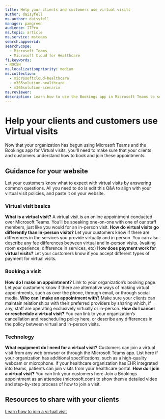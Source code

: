 ```yaml
---
title: Help your clients and customers use virtual visits
author: daisyfell
ms.author: daisyfell
manager: pamgreen
audience: ITPro
ms.topic: article 
ms.service: msteams 
search.appverid: 
searchScope:
  - Microsoft Teams
  - Microsoft Cloud for Healthcare
f1.keywords:
- NOCSH
ms.localizationpriority: medium
ms.collection: 
  - microsoftcloud-healthcare
  - m365solution-healthcare
  - m365solution-scenario
ms.reviewer: 
description: Learn how to use the Bookings app in Microsoft Teams to schedule, manage, and conduct virtual visits. 
---
```


# Help your clients and customers use Virtual visits

Now that your organization has begun using Microsoft Teams and the Bookings app for Virtual visits, you'll need to make sure that your clients and customers understand how to book and join these appointments.

## Guidance for your website

Let your customers know what to expect with virtual visits by answering common questions. All you need to do is edit this Q&A to align with your virtual visit policies, and paste it on your website.

### Virtual visit basics

**What is a virtual visit?**
A virtual visit is an online appointment conducted over Microsoft Teams. You’ll be speaking one-on-one with one of our staff members, just like you would for an in-person visit.
**How do virtual visits go differently than in-person visits?**
Let your customers know if there are differences in the services you provide virtually and in person. You can also describe any fee differences between virtual and in-person visits. (waiting room experience, difference in services, etc)
**How does payment work for virtual visits?**
Let your customers know if you accept different types of payment for virtual visits.

### Booking a visit

**How do I make an appointment?**
Link to your organization’s booking page. Let your customers know if there are alternative ways of making virtual appointments, such as over the phone, through email, or through social media.
**Who can I make an appointment with?**
Make sure your clients can maintain relationships with their preferred providers by sharing which, if any, staff are operating exclusively virtually or in-person.
**How do I cancel or reschedule a virtual visit?**
You can link to your organization’s cancellation and rescheduling policy here, or describe any differences in the policy between virtual and in-person visits.

### Technology

**What equipment do I need for a virtual visit?**
Customers can join a virtual visit from any web browser or through the Microsoft Teams app. List here if your organization has additional specifications, such as a high-quality webcam or microphone. If your healthcare organization has EHR integrated into teams, patients can join visits from your healthcare portal.
**How do I join a virtual visit?**
You can link your customers here Join a Bookings appointment as an attendee (microsoft.com) to show them a detailed video and step-by-step process of how to join a visit.

## Resources to share with your clients

[Learn how to join a virtual visit](https://support.microsoft.com/office/join-a-bookings-appointment-as-an-attendee-95cea12d-2220-421f-a663-6efb20913c7f)
